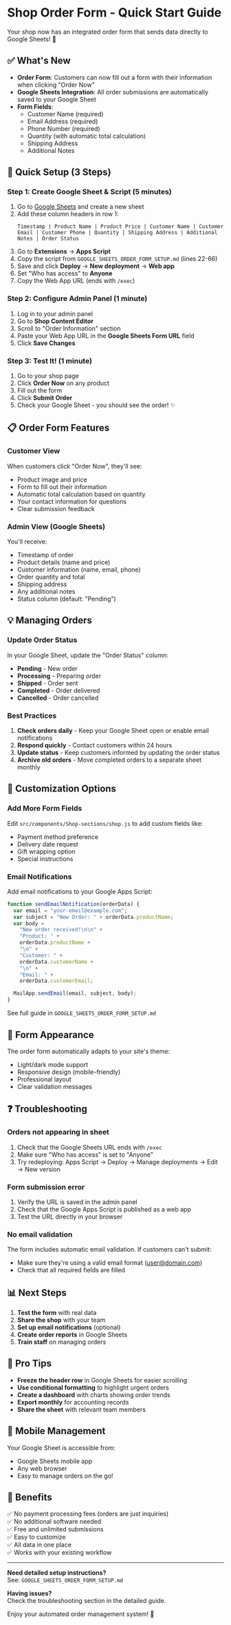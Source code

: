 # Shop Order Form - Quick Start Guide

Your shop now has an integrated order form that sends data directly to Google Sheets! 🎉

## ✅ What's New

- **Order Form**: Customers can now fill out a form with their information when clicking "Order Now"
- **Google Sheets Integration**: All order submissions are automatically saved to your Google Sheet
- **Form Fields**:
  - Customer Name (required)
  - Email Address (required)
  - Phone Number (required)
  - Quantity (with automatic total calculation)
  - Shipping Address
  - Additional Notes

## 🚀 Quick Setup (3 Steps)

### Step 1: Create Google Sheet & Script (5 minutes)

1. Go to [Google Sheets](https://sheets.google.com) and create a new sheet
2. Add these column headers in row 1:
   ```
   Timestamp | Product Name | Product Price | Customer Name | Customer Email | Customer Phone | Quantity | Shipping Address | Additional Notes | Order Status
   ```
3. Go to **Extensions** → **Apps Script**
4. Copy the script from `GOOGLE_SHEETS_ORDER_FORM_SETUP.md` (lines 22-66)
5. Save and click **Deploy** → **New deployment** → **Web app**
6. Set "Who has access" to **Anyone**
7. Copy the Web App URL (ends with `/exec`)

### Step 2: Configure Admin Panel (1 minute)

1. Log in to your admin panel
2. Go to **Shop Content Editor**
3. Scroll to "Order Information" section
4. Paste your Web App URL in the **Google Sheets Form URL** field
5. Click **Save Changes**

### Step 3: Test It! (1 minute)

1. Go to your shop page
2. Click **Order Now** on any product
3. Fill out the form
4. Click **Submit Order**
5. Check your Google Sheet - you should see the order! ✨

## 📋 Order Form Features

### Customer View

When customers click "Order Now", they'll see:

- Product image and price
- Form to fill out their information
- Automatic total calculation based on quantity
- Your contact information for questions
- Clear submission feedback

### Admin View (Google Sheets)

You'll receive:

- Timestamp of order
- Product details (name and price)
- Customer information (name, email, phone)
- Order quantity and total
- Shipping address
- Any additional notes
- Status column (default: "Pending")

## 💡 Managing Orders

### Update Order Status

In your Google Sheet, update the "Order Status" column:

- **Pending** - New order
- **Processing** - Preparing order
- **Shipped** - Order sent
- **Completed** - Order delivered
- **Cancelled** - Order cancelled

### Best Practices

1. **Check orders daily** - Keep your Google Sheet open or enable email notifications
2. **Respond quickly** - Contact customers within 24 hours
3. **Update status** - Keep customers informed by updating the order status
4. **Archive old orders** - Move completed orders to a separate sheet monthly

## 🔧 Customization Options

### Add More Form Fields

Edit `src/components/Shop-sections/shop.js` to add custom fields like:

- Payment method preference
- Delivery date request
- Gift wrapping option
- Special instructions

### Email Notifications

Add email notifications to your Google Apps Script:

```javascript
function sendEmailNotification(orderData) {
  var email = "your-email@example.com";
  var subject = "New Order: " + orderData.productName;
  var body =
    "New order received!\n\n" +
    "Product: " +
    orderData.productName +
    "\n" +
    "Customer: " +
    orderData.customerName +
    "\n" +
    "Email: " +
    orderData.customerEmail;

  MailApp.sendEmail(email, subject, body);
}
```

See full guide in `GOOGLE_SHEETS_ORDER_FORM_SETUP.md`

## 🎨 Form Appearance

The order form automatically adapts to your site's theme:

- Light/dark mode support
- Responsive design (mobile-friendly)
- Professional layout
- Clear validation messages

## ❓ Troubleshooting

### Orders not appearing in sheet

1. Check that the Google Sheets URL ends with `/exec`
2. Make sure "Who has access" is set to "Anyone"
3. Try redeploying: Apps Script → Deploy → Manage deployments → Edit → New version

### Form submission error

1. Verify the URL is saved in the admin panel
2. Check that the Google Apps Script is published as a web app
3. Test the URL directly in your browser

### No email validation

The form includes automatic email validation. If customers can't submit:

- Make sure they're using a valid email format (user@domain.com)
- Check that all required fields are filled

## 📊 Next Steps

1. **Test the form** with real data
2. **Share the shop** with your team
3. **Set up email notifications** (optional)
4. **Create order reports** in Google Sheets
5. **Train staff** on managing orders

## 🎯 Pro Tips

- **Freeze the header row** in Google Sheets for easier scrolling
- **Use conditional formatting** to highlight urgent orders
- **Create a dashboard** with charts showing order trends
- **Export monthly** for accounting records
- **Share the sheet** with relevant team members

## 📱 Mobile Management

Your Google Sheet is accessible from:

- Google Sheets mobile app
- Any web browser
- Easy to manage orders on the go!

## 🌟 Benefits

✅ No payment processing fees (orders are just inquiries)  
✅ No additional software needed  
✅ Free and unlimited submissions  
✅ Easy to customize  
✅ All data in one place  
✅ Works with your existing workflow

---

**Need detailed setup instructions?**  
See: `GOOGLE_SHEETS_ORDER_FORM_SETUP.md`

**Having issues?**  
Check the troubleshooting section in the detailed guide.

Enjoy your automated order management system! 🚀
